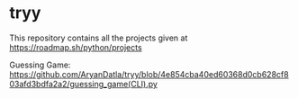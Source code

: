 # tryy
This repository contains all the projects given at https://roadmap.sh/python/projects

Guessing Game: https://github.com/AryanDatla/tryy/blob/4e854cba40ed60368d0cb628cf803afd3bdfa2a2/guessing_game(CLI).py
